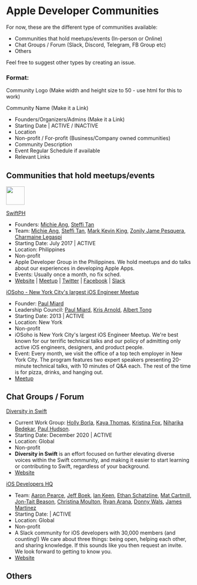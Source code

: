 # Apple Developer Communities

For now, these are the different type of communities available:
- Communities that hold meetups/events (In-person or Online)
- Chat Groups / Forum (Slack, Discord, Telegram, FB Group etc)
- Others

Feel free to suggest other types by creating an issue.

### Format: 

Community Logo (Make width and height size to 50 - use html for this to work)

Community Name (Make it a Link)
- Founders/Organizers/Admins (Make it a Link)
- Starting Date | ACTIVE / INACTIVE
- Location
- Non-profit / For-profit (Business/Company owned communities)
- Community Description
- Event Regular Schedule if available
- Relevant Links


## Communities that hold meetups/events

<img src="https://user-images.githubusercontent.com/12575688/116908188-2eb99f00-ac75-11eb-8668-794c3f581169.png" width="50" height="50">

[SwiftPH](https://swift.ph)
- Founders: [Michie Ang](https://twitter.com/michieriffic), [Steffi Tan](https://twitter.com/mistakenlyIteps)
- Team: [Michie Ang](https://twitter.com/michieriffic), [Steffi Tan](https://twitter.com/mistakenlyIteps), [Mark Kevin King](https://twitter.com/swiftymarks), [Zonily Jame Pesquera](https://twitter.com/zonilyjame), [Charmaine Legaspi](https://twitter.com/chamechanga)
- Starting Date: July 2017 | ACTIVE
- Location: Philippines
- Non-profit
- Apple Developer Group in the Philippines. We hold meetups and do talks about our experiences in developing Apple Apps.
- Events: Usually once a month, no fix sched.
- [Website](https://swift.ph) | [Meetup](https://meetup.com/swiftph) | [Twitter](https://twitter.com/swiftphofficial) | [Facebook](http://facebook.com/swiftphofficial) | [Slack](http://ioscoders.ph)

[iOSoho - New York City's largest iOS Engineer Meetup](https://www.meetup.com/iOSoho/)

- Founder: [Paul Miard](https://twitter.com/paulmiard)
- Leadership Council: [Paul Miard](https://twitter.com/paulmiard), [Kris Arnold](https://twitter.com/wka), [Albert Tong](https://twitter.com/AlbertTong)
- Starting Date: 2013 | ACTIVE
- Location: New York
- Non-profit
- iOSoho is New York City's largest iOS Engineer Meetup. We're best known for our terrific technical talks and our policy of admitting only active iOS engineers, designers, and product people. 
- Event: Every month, we visit the office of a top tech employer in New York City. The program features two expert speakers presenting 20-minute technical talks, with 10 minutes of Q&A each. The rest of the time is for pizza, drinks, and hanging out.
- [Meetup](https://www.meetup.com/iOSoho/)


## Chat Groups / Forum

[Diversity in Swift](https://swift.org/diversity/#community-groups)
- Current Work Group: [Holly Borla](https://forums.swift.org/u/hborla/), [Kaya Thomas](https://forums.swift.org/u/kmt901), [Kristina Fox](https://forums.swift.org/u/kristina/), [Niharika Bedekar](https://forums.swift.org/u/niharikabedekar), [Paul Hudson](@paul_hudson).
- Starting Date: December 2020 | ACTIVE
- Location: Global
- Non-profit
- **Diversity in Swift** is an effort focused on further elevating diverse voices within the Swift community, and making it easier to start learning or contributing to Swift, regardless of your background.
- [Website](https://swift.org/diversity/#community-groups)

[iOS Developers HQ](http://ios-developers.io/)
- Team: [Aaron Pearce](https://twitter.com/aaron_pearce), [Jeff Boek](https://twitter.com/jeffboek), [Ian Keen](https://twitter.com/iankay), [Ethan Schatzline](), [Mat Cartmill](https://twitter.com/MatCartmill), [Jon-Tait Beason](https://twitter.com/bugKrusha), [Christina Moulton](https://twitter.com/ChristinaMltn), [Ryan Arana](https://twitter.com/aranasaurus), [Donny Wals](https://twitter.com/donnywals), [James Martinez](https://twitter.com/jamescmartinez)
- Starting Date:            | ACTIVE
- Location: Global
- Non-profit
- A Slack community for iOS developers with 30,000 members (and counting!) We care about three things: being open, helping each other, and sharing knowledge. If this sounds like you then request an invite. We look forward to getting to know you.
- [Website](https://ios-developers.io/) 

## Others
